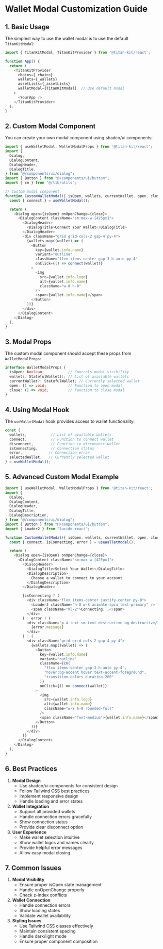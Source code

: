 # Wallet Modal Customization Guide

## 1. Basic Usage

The simplest way to use the wallet modal is to use the default `TitanKitModal`:

```typescript
import { TitanKitModal, TitanKitProvider } from '@titan-kit/react';

function App() {
  return (
    <TitanKitProvider
      chains={_chains}
      wallets={_wallets}
      assetLists={_assetLists}
      walletModal={TitanKitModal}  // Use default modal
    >
      <YourApp />
    </TitanKitProvider>
  );
}
```

## 2. Custom Modal Component

You can create your own modal component using shadcn/ui components:

```typescript
import { useWalletModal, WalletModalProps } from '@titan-kit/react';
import {
  Dialog,
  DialogContent,
  DialogHeader,
  DialogTitle,
} from "@/components/ui/dialog";
import { Button } from "@/components/ui/button";
import { cn } from "@/lib/utils";

// Custom modal component
function CustomWalletModal({ isOpen, wallets, currentWallet, open, close }: WalletModalProps) {
  const { connect } = useWalletModal();

  return (
    <Dialog open={isOpen} onOpenChange={close}>
      <DialogContent className="sm:max-w-[425px]">
        <DialogHeader>
          <DialogTitle>Connect Your Wallet</DialogTitle>
        </DialogHeader>
        <div className="grid grid-cols-2 gap-4 py-4">
          {wallets.map((wallet) => (
            <Button
              key={wallet.info.name}
              variant="outline"
              className="flex items-center gap-3 h-auto py-4"
              onClick={() => connect(wallet)}
            >
              <img 
                src={wallet.info.logo} 
                alt={wallet.info.name} 
                className="w-8 h-8"
              />
              <span>{wallet.info.name}</span>
            </Button>
          ))}
        </div>
      </DialogContent>
    </Dialog>
  );
}
```

## 3. Modal Props

The custom modal component should accept these props from `WalletModalProps`:

```typescript
interface WalletModalProps {
  isOpen: boolean;           // Controls modal visibility
  wallets: StatefulWallet[]; // List of available wallets
  currentWallet?: StatefulWallet; // Currently selected wallet
  open: () => void;          // Function to open modal
  close: () => void;         // Function to close modal
}
```

## 4. Using Modal Hook

The `useWalletModal` hook provides access to wallet functionality:

```typescript
const {
  wallets,           // List of available wallets
  connect,           // Function to connect wallet
  disconnect,        // Function to disconnect wallet
  isConnecting,      // Connection status
  error,            // Connection error
  selectedWallet,   // Currently selected wallet
} = useWalletModal();
```

## 5. Advanced Custom Modal Example

```typescript
import { useWalletModal, WalletModalProps } from '@titan-kit/react';
import {
  Dialog,
  DialogContent,
  DialogHeader,
  DialogTitle,
  DialogDescription,
} from "@/components/ui/dialog";
import { Button } from "@/components/ui/button";
import { Loader2 } from "lucide-react";

function CustomWalletModal({ isOpen, wallets, currentWallet, open, close }: WalletModalProps) {
  const { connect, isConnecting, error } = useWalletModal();

  return (
    <Dialog open={isOpen} onOpenChange={close}>
      <DialogContent className="sm:max-w-[425px]">
        <DialogHeader>
          <DialogTitle>Select Your Wallet</DialogTitle>
          <DialogDescription>
            Choose a wallet to connect to your account
          </DialogDescription>
        </DialogHeader>

        {isConnecting ? (
          <div className="flex items-center justify-center py-8">
            <Loader2 className="h-8 w-8 animate-spin text-primary" />
            <span className="ml-2">Connecting...</span>
          </div>
        ) : error ? (
          <div className="p-4 text-sm text-destructive bg-destructive/10 rounded-md">
            {error.message}
          </div>
        ) : (
          <div className="grid grid-cols-2 gap-4 py-4">
            {wallets.map((wallet) => (
              <Button
                key={wallet.info.name}
                variant="outline"
                className={cn(
                  "flex items-center gap-3 h-auto py-4",
                  "hover:bg-accent hover:text-accent-foreground",
                  "transition-colors duration-200"
                )}
                onClick={() => connect(wallet)}
              >
                <img 
                  src={wallet.info.logo} 
                  alt={wallet.info.name} 
                  className="w-8 h-8 rounded-full"
                />
                <span className="font-medium">{wallet.info.name}</span>
              </Button>
            ))}
          </div>
        )}
      </DialogContent>
    </Dialog>
  );
}
```

## 6. Best Practices

1. **Modal Design**
   * Use shadcn/ui components for consistent design
   * Follow Tailwind CSS best practices
   * Implement responsive design
   * Handle loading and error states
2. **Wallet Integration**
   * Support all provided wallets
   * Handle connection errors gracefully
   * Show connection status
   * Provide clear disconnect option
3. **User Experience**
   * Make wallet selection intuitive
   * Show wallet logos and names clearly
   * Provide helpful error messages
   * Allow easy modal closing

## 7. Common Issues

1. **Modal Visibility**
   * Ensure proper isOpen state management
   * Handle onOpenChange properly
   * Check z-index conflicts
2. **Wallet Connection**
   * Handle connection errors
   * Show loading states
   * Validate wallet availability
3. **Styling Issues**
   * Use Tailwind CSS classes effectively
   * Maintain consistent spacing
   * Handle dark/light mode
   * Ensure proper component composition
